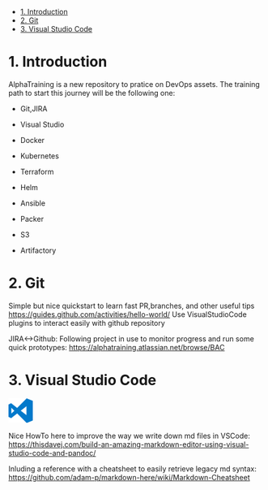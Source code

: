 

<!-- TOC -->

- [1. Introduction](#1-introduction)
- [2. Git](#2-git)
- [3. Visual Studio Code](#3-visual-studio-code)

<!-- /TOC -->

# 1. Introduction

AlphaTraining is a new repository to pratice on DevOps assets.
The training path to start this journey will be the following one:

- Git,JIRA

- Visual Studio

- Docker

- Kubernetes

- Terraform

- Helm

- Ansible

- Packer

- S3

- Artifactory
  
# 2. Git

  Simple but nice quickstart to learn fast PR,branches, and other useful tips
  <https://guides.github.com/activities/hello-world/>
  Use VisualStudioCode plugins to interact easily with github repository

  JIRA<->Github: Following project in use to monitor progress and run some quick prototypes:
  <https://alphatraining.atlassian.net/browse/BAC>
  
# 3. Visual Studio Code

![alt text][logo]

[logo]: ./visualstudio/vstudio48.png "VisualStudioCode"

Nice HowTo here to improve the way we write down md files in VSCode: <https://thisdavej.com/build-an-amazing-markdown-editor-using-visual-studio-code-and-pandoc/>

Inluding a reference with a cheatsheet to easily retrieve legacy md syntax:
<https://github.com/adam-p/markdown-here/wiki/Markdown-Cheatsheet>
